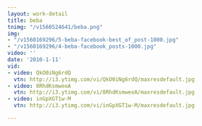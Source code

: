 ```yaml
---
layout: work-detail
title: beba
tnimg: "/v1560524641/beba.png"
img:
- "/v1560169296/5-beba-facebook-best_of_post-1000.jpg"
- "/v1560169296/4-beba-facebook_posts-1000.jpg"
video: ''
date: '2010-1-11'
vid:
- video: QkO0iNg6rdQ
  vtn: http://i3.ytimg.com/vi/QkO0iNg6rdQ/maxresdefault.jpg
- video: 8RhdKsmweoA
  vtn: http://i3.ytimg.com/vi/8RhdKsmweoA/maxresdefault.jpg
- video: inGpXGT1w-M
  vtn: http://i3.ytimg.com/vi/inGpXGT1w-M/maxresdefault.jpg

---
```

